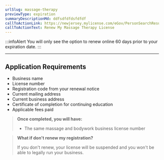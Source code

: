 ```yaml
---
urlSlug: massage-therapy
previewType: expiration
summaryDescriptionMd: ddfsdfdfdsfdfdf
callToActionLink: https://newjersey.mylicense.com/eGov/PersonSearchResults.aspx
callToActionText: Renew My Massage Therapy License
---
```



:::infoAlert 
 You will only see the option to renew online 60 days prior to your expiration date.
:::

- - -

## Application Requirements

* Business name
* License number
* Registration code from your renewal notice
* Current mailing address
* Current business address
* Certificate of completion for continuing education 
* Applicable fees paid

> **Once completed, you will have:**
>
> * The same massage and bodywork business license number

>**What if don't renew my registration?**
>
>If you don't renew, your license will be suspended and you won't be able to legally run your business. 